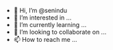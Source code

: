 - 👋 Hi, I’m @senindu
- 👀 I’m interested in ...
- 🌱 I’m currently learning ...
- 💞️ I’m looking to collaborate on ...
- 📫 How to reach me ...

<!---
senindu/senindu is a ✨ special ✨ repository because its `README.md` (this file) appears on your GitHub profile.
You can click the Preview link to take a look at your changes.
--->
